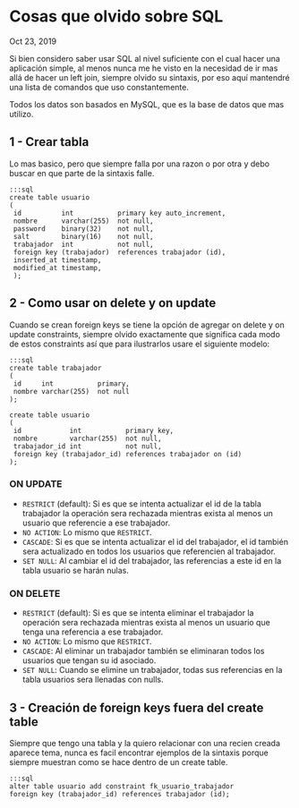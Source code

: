 # Cosas que olvido sobre SQL
<time datetime="2019-10-23"> Oct 23, 2019 </time>

Si bien considero saber usar SQL al nivel suficiente con el cual hacer una 
aplicación simple, al menos nunca me he visto en la necesidad de ir mas allá de
hacer un left join, siempre olvido su sintaxis, por eso aquí mantendré una lista 
de comandos que uso constantemente.

Todos los datos son basados en MySQL, que es la base de datos que mas utilizo.

## 1 - Crear tabla
Lo mas basico, pero que siempre falla por una razon o por otra y debo buscar en 
que parte de la sintaxis falle.

    :::sql
    create table usuario
    (
     id          int           primary key auto_increment,
     nombre      varchar(255)  not null,
     password    binary(32)    not null,
     salt        binary(16)    not null,
     trabajador  int           not null,
     foreign key (trabajador)  references trabajador (id),
     inserted_at timestamp,
     modified_at timestamp,
     );

## 2 - Como usar on delete y on update 
Cuando se crean foreign keys se tiene la opción de agregar on delete y on update 
constraints, siempre olvido exactamente que significa cada modo de estos 
constraints así que para ilustrarlos usare el siguiente modelo:

    :::sql
    create table trabajador
    (
     id     int           primary,
     nombre varchar(255)  not null
    );

    create table usuario
    (
     id            int           primary key,
     nombre        varchar(255)  not null,
     trabajador_id int           not null,
     foreign key (trabajador_id) references trabajador on (id)
    );

### ON UPDATE
- `RESTRICT` (default): Si es que se intenta actualizar el id de la tabla 
trabajador la operación sera rechazada mientras exista al menos un usuario 
que referencie a ese trabajador.
- `NO ACTION`: Lo mismo que `RESTRICT`.
- `CASCADE`: Si es que se intenta actualizar el id del trabajador, el id 
también sera actualizado en todos los usuarios que referencien al 
trabajador.
- `SET NULL`: Al cambiar el id del trabajador, las referencias a este id en
la tabla usuario se harán nulas.

### ON DELETE
- `RESTRICT` (default): Si es que se intenta eliminar el trabajador la 
operación sera rechazada mientras exista al menos un usuario que tenga una 
referencia a ese trabajador.
- `NO ACTION`: Lo mismo que `RESTRICT`.
- `CASCADE`: Al eliminar un trabajador también se eliminaran todos los 
usuarios que tengan su id asociado.
- `SET NULL`: Cuando se elimine un trabajador, todas sus referencias en la 
tabla  usuarios sera llenadas con nulls.

## 3 - Creación de foreign keys fuera del create table
Siempre que tengo una tabla y la quiero relacionar con una recien creada aparece
tema, nunca es facil encontrar ejemplos de la sintaxis porque siempre muestran 
como se hace dentro de un create table.

    :::sql
    alter table usuario add constraint fk_usuario_trabajador 
    foreign key (trabajador_id) references trabajador (id);
